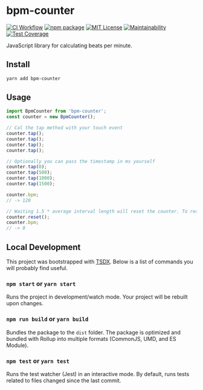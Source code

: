 # bpm-counter

[![CI Workflow](https://github.com/johanbaaij/bpm-counter/workflows/CI/badge.svg)](https://github.com/johanbaaij/bpm-counter/actions?query=workflow%3ACI)
[![npm package](https://img.shields.io/npm/v/bpm-counter)](https://www.npmjs.com/package/bpm-counter)
[![MIT License](https://img.shields.io/github/license/johanbaaij/bpm-counter)](https://github.com/johanbaaij/bpm-counter/blob/master/LICENSE)
[![Maintainability](https://api.codeclimate.com/v1/badges/36e3a30a778e8e537aca/maintainability)](https://codeclimate.com/github/johanbaaij/bpm-counter/maintainability)
[![Test Coverage](https://api.codeclimate.com/v1/badges/36e3a30a778e8e537aca/test_coverage)](https://codeclimate.com/github/johanbaaij/bpm-counter/test_coverage)

JavaScript library for calculating beats per minute.

## Install

```sh
yarn add bpm-counter
```

## Usage

```js
import BpmCounter from 'bpm-counter';
const counter = new BpmCounter();

// Cal the tap method with your touch event
counter.tap();
counter.tap();
counter.tap();
counter.tap();

// Optionally you can pass the timestamp in ms yourself
counter.tap(0);
counter.tap(500);
counter.tap(1000);
counter.tap(1500);

counter.bpm;
// -> 120

// Waiting 1.5 * average interval length will reset the counter. To reset manually simply call reset()
counter.reset();
counter.bpm;
// -> 0
```

## Local Development

This project was bootstrapped with [TSDX](https://github.com/jaredpalmer/tsdx).
Below is a list of commands you will probably find useful.

### `npm start` or `yarn start`

Runs the project in development/watch mode. Your project will be rebuilt upon changes.

### `npm run build` or `yarn build`

Bundles the package to the `dist` folder.
The package is optimized and bundled with Rollup into multiple formats (CommonJS, UMD, and ES Module).

### `npm test` or `yarn test`

Runs the test watcher (Jest) in an interactive mode.
By default, runs tests related to files changed since the last commit.
